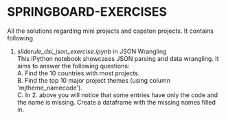 # SPRINGBOARD-EXERCISES
All the solutions regarding mini projects and capston projects. It contains following
  1. *sliderule_dsi_json_exercise.ipynb* in JSON Wrangling  
      This IPython notebook showcases JSON parsing and data wrangling. It aims to answer the following questions:  
          A. Find the 10 countries with most projects.  
          B. Find the top 10 major project themes (using column 'mjtheme_namecode').  
          C. In 2. above you will notice that some entries have only the code and the name is missing. Create a dataframe with the missing
          names filled in. 
